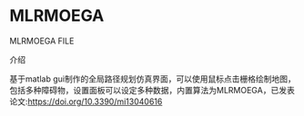 # MLRMOEGA
MLRMOEGA FILE

介绍

基于matlab gui制作的全局路径规划仿真界面，可以使用鼠标点击栅格绘制地图，包括多种障碍物，设置面板可以设定多种数据，内置算法为MLRMOEGA，已发表论文:https://doi.org/10.3390/mi13040616
